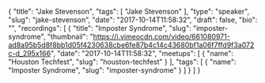 {
  "title": "Jake Stevenson",
  "tags": [
    "Jake Stevenson"
  ],
  "type": "speaker",
  "slug": "jake-stevenson",
  "date": "2017-10-14T11:58:32",
  "draft": false,
  "bio": "",
  "recordings": [
    {
      "title": "Imposter Syndrome",
      "slug": "imposter-syndrome",
      "thumbnail": "https://i.vimeocdn.com/video/661080971-ad8a95b5d8f8bb1d05f4230638cbe6fe87b4c14c43680bf1a06f7ffd9f3a072c-d_295x166",
      "date": "2017-10-14T11:58:32",
      "meetups": [
        {
          "name": "Houston Techfest",
          "slug": "houston-techfest"
        }
      ],
      "tags": [
        {
          "name": "Imposter Syndrome",
          "slug": "imposter-syndrome"
        }
      ]
    }
  ]
}